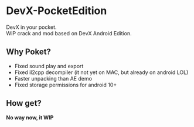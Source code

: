 # DevX-PocketEdition
DevX in your pocket. <br/>
WIP crack and mod based on DevX Android Edition.
## Why Poket?
* Fixed sound play and export
* Fixed il2cpp decompiler (it not yet on MAC, but already on android LOL)
* Faster unpacking than AE demo
* Fixed storage permissions for android 10+
## How get?
**No way now, it WIP**
